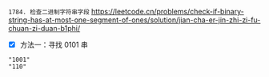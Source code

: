
`1784. 检查二进制字符串字段` https://leetcode.cn/problems/check-if-binary-string-has-at-most-one-segment-of-ones/solution/jian-cha-er-jin-zhi-zi-fu-chuan-zi-duan-b1phi/
- [x] 方法一：寻找 0101 串

```
"1001"
"110"
```
